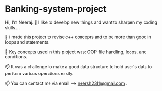 # Banking-system-project
 Hi, I’m Neeraj.
👀 I like to develop new things and want to sharpen my coding skills....

🌱 I made this project to revise c++ concepts and to be more than good in loops and statements.

💞️ Key concepts used in this project was: OOP, file handling, loops. and conditions.

📫 It was a challenge to make a good data structure to hold user's data to perform various operations easily.

📫 You can contact me via email --> neersh2311@gmail.com .
